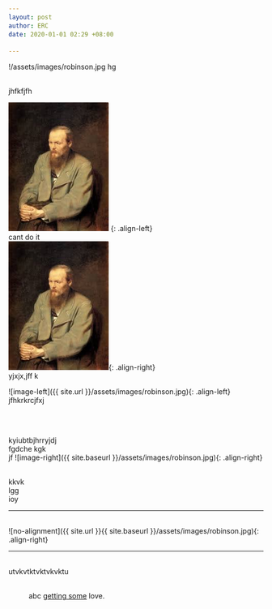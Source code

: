 ```yaml
---
layout: post
author: ERC
date: 2020-01-01 02:29 +08:00

---
```

!/assets/images/robinson.jpg
hg<br>
<img src="dost.jpg" class="align-left" alt="">

jhfkfjfh

![image-left](/assets/images/dost.jpg) {: .align-left}
<br>
cant do it<br>
![image](/assets/images/dost.jpg){: .align-right}
<br>
yjxjx,jff k

![image-left]({{ site.url }}/assets/images/robinson.jpg){: .align-left} jfhkrkrcjfxj

<br>
<br>





kyiubtbjhrryjdj
<br>fgdche
kgk<br>
jf ![image-right]({{ site.baseurl }}/assets/images/robinson.jpg){: .align-right}


<br>kkvk
<br>lgg
<br>ioy
<hr>
<br>
![no-alignment]({{ site.url }}{{ site.baseurl }}/assets/images/robinson.jpg){: .align-right}

<hr>
<br>utvkvtktvktvkvktu
<br>
<figure class="align-center">
  <a href="#"><img src="{{ site.url }}{{ site.baseurl }}/assets/images/dost.jpg" alt=""></a>
  <figcaption>abc <a href="#">getting some</a> love.</figcaption>
</figure> 
